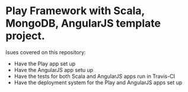 # Play Framework with Scala, MongoDB, AngularJS template project. 

Isues covered on this repository:
* Have the Play app set up
* Have the AngularJS app setu up 
* Have the tests for both Scala and AngularJS apps run in Travis-CI
* Have the deployment system for the Play and AngularJS apps set up
